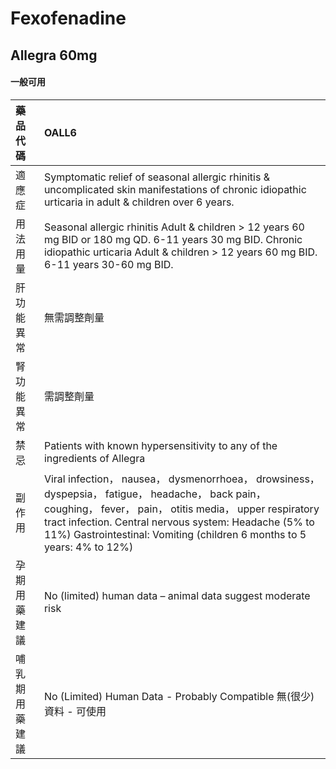 # Fexofenadine

## Allegra 60mg

#### 一般可用

| 藥品代碼       | OALL6                                                                                                                                                                                                                                                                                              |
|:---------------|:---------------------------------------------------------------------------------------------------------------------------------------------------------------------------------------------------------------------------------------------------------------------------------------------------|
| 適應症         | Symptomatic relief of seasonal allergic rhinitis & uncomplicated skin manifestations of chronic idiopathic urticaria in adult & children over 6 years.                                                                                                                                             |
| 用法用量       | Seasonal allergic rhinitis Adult & children > 12 years 60 mg BID or 180 mg QD. 6-11 years 30 mg BID. Chronic idiopathic urticaria Adult & children > 12 years 60 mg BID. 6-11 years 30-60 mg BID.                                                                                                  |
| 肝功能異常     | 無需調整劑量                                                                                                                                                                                                                                                                                       |
| 腎功能異常     | 需調整劑量                                                                                                                                                                                                                                                                                         |
| 禁忌           | Patients with known hypersensitivity to any of the ingredients of Allegra                                                                                                                                                                                                                          |
| 副作用         | Viral infection， nausea， dysmenorrhoea， drowsiness， dyspepsia， fatigue， headache， back pain， coughing， fever， pain， otitis media， upper respiratory tract infection. Central nervous system: Headache (5% to 11%) Gastrointestinal: Vomiting (children 6 months to 5 years: 4% to 12%) |
| 孕期用藥建議   | No (limited) human data – animal data suggest moderate risk                                                                                                                                                                                                                                        |
| 哺乳期用藥建議 | No (Limited) Human Data - Probably Compatible 無(很少)資料 - 可使用                                                                                                                                                                                                                                |

